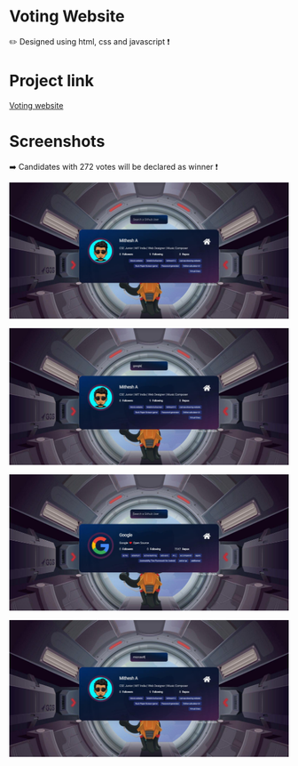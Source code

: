 # Voting Website
✏️ Designed using html, css and javascript ❗

# Project link

<a href="https://mithesh14.github.io/Github-profile/">Voting website</a>

# Screenshots 

➡️ Candidates with 272 votes will be declared as winner ❗

![screenshots](https://github.com/Mithesh14/Github-profile/blob/main/image/image1.jpg)

![screenshots](https://github.com/Mithesh14/Github-profile/blob/main/image/image2.jpg)

![screenshots](https://github.com/Mithesh14/Github-profile/blob/main/image/image3.jpg)

![screenshots](https://github.com/Mithesh14/Github-profile/blob/main/image/image4.jpg)
